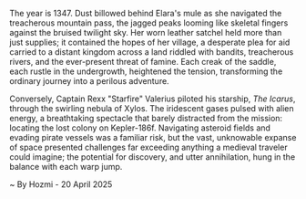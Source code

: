 
The year is 1347.  Dust billowed behind Elara's mule as she navigated the treacherous mountain pass, the jagged peaks looming like skeletal fingers against the bruised twilight sky.  Her worn leather satchel held more than just supplies; it contained the hopes of her village, a desperate plea for aid carried to a distant kingdom across a land riddled with bandits, treacherous rivers, and the ever-present threat of famine.  Each creak of the saddle, each rustle in the undergrowth, heightened the tension, transforming the ordinary journey into a perilous adventure.

Conversely, Captain Rexx "Starfire" Valerius piloted his starship, *The Icarus*, through the swirling nebula of Xylos.  The iridescent gases pulsed with alien energy, a breathtaking spectacle that barely distracted from the mission: locating the lost colony on Kepler-186f.  Navigating asteroid fields and evading pirate vessels was a familiar risk, but the vast, unknowable expanse of space presented challenges far exceeding anything a medieval traveler could imagine;  the potential for discovery, and utter annihilation, hung in the balance with each warp jump.

~ By Hozmi - 20 April 2025
